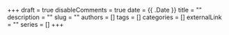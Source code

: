 +++ 
draft = true
disableComments = true
date = {{ .Date }}
title = ""
description = ""
slug = ""
authors = []
tags = []
categories = []
externalLink = ""
series = []
+++
